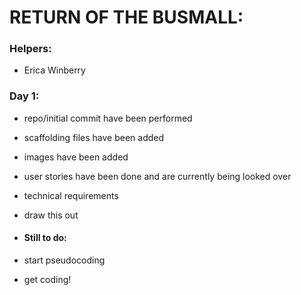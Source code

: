 # RETURN OF THE BUSMALL:

### Helpers:
* Erica Winberry

### Day 1:
* repo/initial commit have been performed
* scaffolding files have been added
* images have been added
* user stories have been done and are currently being looked over
* technical requirements
* draw this out

* #### Still to do:
* start pseudocoding
* get coding!
